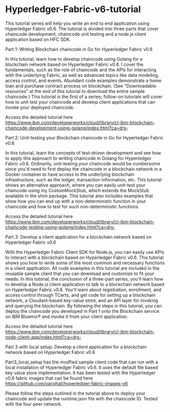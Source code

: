 # Hyperledger-Fabric-v6-tutorial

This tutorial series will help you write an end to end application using Hyperledger Fabric v0.6.
The tutorial is divided into three parts that cover chaincode development, chaincode unit testing and a node.js client application based on HFC SDK.

Part 1: Writing Blockchain chaincode in Go for Hyperledger Fabric v0.6

In this tutorial, learn how to develop chaincode using Golang for a blockchain network based on Hyperledger Fabric v0.6. I cover the fundamentals, such as the role of chaincode and the APIs for interacting with the underlying Fabric, as well as advanced topics like data modeling, access control, and events. Abundant code examples demonstrate a home loan and purchase contract process on blockchain. (See "Downloadable resources" at the end of this tutorial to download the entire sample chaincode.)
This tutorial is the first of a series; follow-on tutorials will cover how to unit test your chaincode and develop client applications that can invoke your deployed chaincode.

Access the detailed tutorial here
https://www.ibm.com/developerworks/cloud/library/cl-ibm-blockchain-chaincode-development-using-golang/index.html?ca=drs-


Part 2: Unit-testing your Blockchain chaincode in Go for Hyperledger Fabric v0.6

In this tutorial, learn the concepts of test-driven development and see how to apply this approach to writing chaincode in Golang for Hyperledger Fabric v0.6.
Ordinarily, unit-testing your chaincode would be cumbersome since you'd need to first deploy the chaincode in a blockchain network in a Docker container to have access to the underlying blockchain infrastructure, such as the ledger, transaction information, etc. This tutorial shows an alternative approach, where you can easily unit-test your chaincode using my CustomMockStub, which extends the MockStub available in the shim package.
This tutorial also includes examples that show how you can end up with a non-deterministic function in your chaincode and how to test for such non-deterministic functions.

Access the detailed tutorial here
https://www.ibm.com/developerworks/cloud/library/cl-ibm-blockchain-chaincode-testing-using-golang/index.html?ca=drs-

Part 3: Develop a client application for a blockchain network based on Hyperledger Fabric v0.6

With the Hyperledger Fabric Client SDK for Node.js, you can easily use APIs to interact with a blockchain based on Hyperledger Fabric v0.6. This tutorial shows you how to write some of the most common and necessary functions in a client application. All code examples in this tutorial are included in the reusable sample client that you can download and customize to fit your needs.
In this tutorial, the conclusion of a three-part series, you'll learn how to develop a Node.js client application to talk to a blockchain network based on Hyperledger Fabric v0.6. You'll learn about registration, enrollment, and access control through TCerts, and get code for setting up a blockchain network, a Cloudant-based key-value store, and an API layer for invoking and querying the blockchain. By following the steps in this tutorial, you can deploy the chaincode you developed in Part 1 onto the Blockchain service on IBM Bluemix® and invoke it from your client application.

Access the detailed tutorial here
https://www.ibm.com/developerworks/cloud/library/cl-ibm-blockchain-node-client-app/index.html?ca=drs-

Part 3 with local setup: Develop a client application for a blockchain network based on Hyperledger Fabric v0.6

Part3_local_setup has the modfied sample client code that can run with a local installation of Hyperledger Fabric v0.6. It uses the default file based key value store implementation. It has been tested with the Hyperledger v0.6 fabric images that can be found here https://github.com/varojha1/hyperledger-fabric-images-v6

Please follow the steps outlined in the tutorial above to deploy your chaincode and update the runtime.json file with the chaincode ID. Tested with the four peer network.
